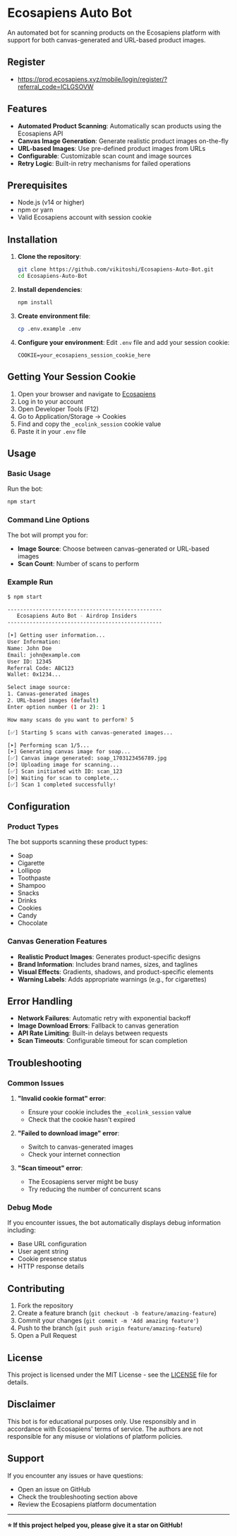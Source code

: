 # Ecosapiens Auto Bot

An automated bot for scanning products on the Ecosapiens platform with support for both canvas-generated and URL-based product images.

## Register

- https://prod.ecosapiens.xyz/mobile/login/register/?referral_code=ICLGSOVW

## Features

- **Automated Product Scanning**: Automatically scan products using the Ecosapiens API
- **Canvas Image Generation**: Generate realistic product images on-the-fly
- **URL-based Images**: Use pre-defined product images from URLs
- **Configurable**: Customizable scan count and image sources
- **Retry Logic**: Built-in retry mechanisms for failed operations

## Prerequisites

- Node.js (v14 or higher)
- npm or yarn
- Valid Ecosapiens account with session cookie

## Installation

1. **Clone the repository**:
   ```bash
   git clone https://github.com/vikitoshi/Ecosapiens-Auto-Bot.git
   cd Ecosapiens-Auto-Bot
   ```

2. **Install dependencies**:
   ```bash
   npm install
   ```

3. **Create environment file**:
   ```bash
   cp .env.example .env
   ```

4. **Configure your environment**:
   Edit `.env` file and add your session cookie:
   ```env
   COOKIE=your_ecosapiens_session_cookie_here
   ```

## Getting Your Session Cookie

1. Open your browser and navigate to [Ecosapiens](https://prod.ecosapiens.xyz/)
2. Log in to your account
3. Open Developer Tools (F12)
4. Go to Application/Storage → Cookies
5. Find and copy the `_ecolink_session` cookie value
6. Paste it in your `.env` file

## Usage

### Basic Usage

Run the bot:
```bash
npm start
```

### Command Line Options

The bot will prompt you for:
- **Image Source**: Choose between canvas-generated or URL-based images
- **Scan Count**: Number of scans to perform

### Example Run

```bash
$ npm start

-------------------------------------------------
   Ecosapiens Auto Bot - Airdrop Insiders
-------------------------------------------------

[➤] Getting user information...
User Information:
Name: John Doe
Email: john@example.com
User ID: 12345
Referral Code: ABC123
Wallet: 0x1234...

Select image source:
1. Canvas-generated images
2. URL-based images (default)
Enter option number (1 or 2): 1

How many scans do you want to perform? 5

[✅] Starting 5 scans with canvas-generated images...

[➤] Performing scan 1/5...
[➤] Generating canvas image for soap...
[✅] Canvas image generated: soap_1703123456789.jpg
[⟳] Uploading image for scanning...
[✅] Scan initiated with ID: scan_123
[⟳] Waiting for scan to complete...
[✅] Scan 1 completed successfully!
```

## Configuration

### Product Types

The bot supports scanning these product types:
- Soap
- Cigarette
- Lollipop
- Toothpaste
- Shampoo
- Snacks
- Drinks
- Cookies
- Candy
- Chocolate

### Canvas Generation Features

- **Realistic Product Images**: Generates product-specific designs
- **Brand Information**: Includes brand names, sizes, and taglines
- **Visual Effects**: Gradients, shadows, and product-specific elements
- **Warning Labels**: Adds appropriate warnings (e.g., for cigarettes)

## Error Handling

- **Network Failures**: Automatic retry with exponential backoff
- **Image Download Errors**: Fallback to canvas generation
- **API Rate Limiting**: Built-in delays between requests
- **Scan Timeouts**: Configurable timeout for scan completion

## Troubleshooting

### Common Issues

1. **"Invalid cookie format" error**:
   - Ensure your cookie includes the `_ecolink_session` value
   - Check that the cookie hasn't expired

2. **"Failed to download image" error**:
   - Switch to canvas-generated images
   - Check your internet connection

3. **"Scan timeout" error**:
   - The Ecosapiens server might be busy
   - Try reducing the number of concurrent scans

### Debug Mode

If you encounter issues, the bot automatically displays debug information including:
- Base URL configuration
- User agent string
- Cookie presence status
- HTTP response details

## Contributing

1. Fork the repository
2. Create a feature branch (`git checkout -b feature/amazing-feature`)
3. Commit your changes (`git commit -m 'Add amazing feature'`)
4. Push to the branch (`git push origin feature/amazing-feature`)
5. Open a Pull Request

## License

This project is licensed under the MIT License - see the [LICENSE](LICENSE) file for details.

## Disclaimer

This bot is for educational purposes only. Use responsibly and in accordance with Ecosapiens' terms of service. The authors are not responsible for any misuse or violations of platform policies.

## Support

If you encounter any issues or have questions:
- Open an issue on GitHub
- Check the troubleshooting section above
- Review the Ecosapiens platform documentation

---

**⭐ If this project helped you, please give it a star on GitHub!**